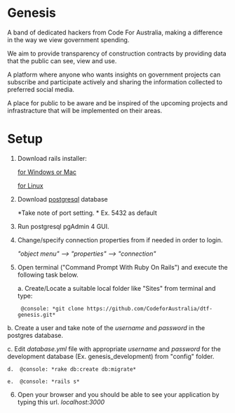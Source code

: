 # Genesis
A band of dedicated hackers from Code For Australia, making a difference in the way we view government spending.

We aim to provide transparency of construction contracts by providing data that the public can see, view and use.

A platform where anyone who wants insights on government projects can subscribe and participate actively and sharing the information collected to preferred social media.

A place for public to be aware and be inspired of the upcoming projects and infrastracture that will be implemented on their areas.

# Setup

1. Download rails installer:

    [for Windows or Mac](http://railsinstaller.org/en)

    [for Linux](http://railsapps.github.io/installrubyonrails-ubuntu.html)
    
2. Download [postgresql](http://www.enterprisedb.com/products-services-training/pgdownload#windows) database

	*Take note of port setting. * Ex. 5432 as default

3. Run postgresql pgAdmin 4 GUI. 

4. Change/specify connection properties from if needed in order to login.

     *"object menu" --> "properties" --> "connection"* 

5. Open terminal ("Command Prompt With Ruby On Rails") and execute the following task below.


	a. Create/Locate a suitable local folder like "Sites" from terminal and type:

    	@console: *git clone https://github.com/CodeforAustralia/dtf-genesis.git*

  b. Create a user and take note of the *username* and *password* in the postgres database.

  c. Edit *database.yml* file with appropriate *username* and *password* for the development database (Ex. genesis_development) from "config" folder.  

	d.  @console: *rake db:create db:migrate*
     
	e.  @console: *rails s*

6. Open your browser and you should be able to see your application by typing this url.
   *localhost:3000* 



